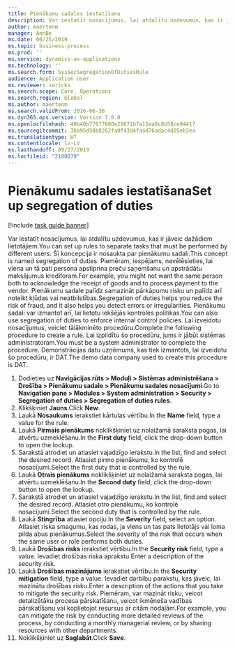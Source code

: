 ```yaml
---
title: Pienākumu sadales iestatīšana
description: Var iestatīt nosacījumus, lai atdalītu uzdevumus, kas ir jāveic dažādiem lietotājiem.
author: maertenm
manager: AnnBe
ms.date: 06/25/2019
ms.topic: business-process
ms.prod: ''
ms.service: dynamics-ax-applications
ms.technology: ''
ms.search.form: SysSecSegregationOfDutiesRule
audience: Application User
ms.reviewer: sericks
ms.search.scope: Core, Operations
ms.search.region: Global
ms.author: maertenm
ms.search.validFrom: 2016-06-30
ms.dyn365.ops.version: Version 7.0.0
ms.openlocfilehash: 40b40b77877680e28671b7a15ea8c8b58ce94417
ms.sourcegitcommit: 3ba95d50b8262fa0f43d4faad76adac4d05eb3ea
ms.translationtype: HT
ms.contentlocale: lv-LV
ms.lasthandoff: 09/27/2019
ms.locfileid: "2180879"
---
```

# <a name="set-up-segregation-of-duties"></a><span data-ttu-id="ac7f2-103">Pienākumu sadales iestatīšana</span><span class="sxs-lookup"><span data-stu-id="ac7f2-103">Set up segregation of duties</span></span>

[!include [task guide banner](../../includes/task-guide-banner.md)]

<span data-ttu-id="ac7f2-104">Var iestatīt nosacījumus, lai atdalītu uzdevumus, kas ir jāveic dažādiem lietotājiem.</span><span class="sxs-lookup"><span data-stu-id="ac7f2-104">You can set up rules to separate tasks that must be performed by different users.</span></span> <span data-ttu-id="ac7f2-105">Šī koncepcija ir nosaukta par pienākumu sadali.</span><span class="sxs-lookup"><span data-stu-id="ac7f2-105">This concept is named segregation of duties.</span></span> <span data-ttu-id="ac7f2-106">Piemēram, iespējams, nevēlēsieties, lai viena un tā pati persona apstiprina preču saņemšanu un apstrādātu maksājumus kreditoram.</span><span class="sxs-lookup"><span data-stu-id="ac7f2-106">For example, you might not want the same person both to acknowledge the receipt of goods and to process payment to the vendor.</span></span> <span data-ttu-id="ac7f2-107">Pienākumu sadale palīdz samazināt pārkāpumu risku un palīdz arī noteikt kļūdas vai neatbilstības.</span><span class="sxs-lookup"><span data-stu-id="ac7f2-107">Segregation of duties helps you reduce the risk of fraud, and it also helps you detect errors or irregularities.</span></span> <span data-ttu-id="ac7f2-108">Pienākumu sadali var izmantot arī, lai lietotu iekšējās kontroles politikas.</span><span class="sxs-lookup"><span data-stu-id="ac7f2-108">You can also use segregation of duties to enforce internal control policies.</span></span> <span data-ttu-id="ac7f2-109">Lai izveidotu nosacījumus, veiciet tālākminēto procedūru.</span><span class="sxs-lookup"><span data-stu-id="ac7f2-109">Complete the following procedure to create a rule.</span></span> <span data-ttu-id="ac7f2-110">Lai izpildītu šo procedūru, jums ir jābūt sistēmas administratoram.</span><span class="sxs-lookup"><span data-stu-id="ac7f2-110">You must be a system administrator to complete the procedure.</span></span> <span data-ttu-id="ac7f2-111">Demonstrācijas datu uzņēmums, kas tiek izmantots, lai izveidotu šo procedūru, ir DAT.</span><span class="sxs-lookup"><span data-stu-id="ac7f2-111">The demo data company used to create this procedure is DAT.</span></span> 

1. <span data-ttu-id="ac7f2-112">Dodieties uz **Navigācijas rūts > Moduļi > Sistēmas administrēšana > Drošība > Pienākumu sadale > Pienākumu sadales nosacījumi**.</span><span class="sxs-lookup"><span data-stu-id="ac7f2-112">Go to **Navigation pane > Modules > System administration > Security > Segregation of duties > Segregation of duties rules**.</span></span>
2. <span data-ttu-id="ac7f2-113">Klikšķiniet **Jauns**.</span><span class="sxs-lookup"><span data-stu-id="ac7f2-113">Click **New**.</span></span>
3. <span data-ttu-id="ac7f2-114">Laukā **Nosaukums** ierakstiet kārtulas vērtību.</span><span class="sxs-lookup"><span data-stu-id="ac7f2-114">In the **Name** field, type a value for the rule.</span></span>
4. <span data-ttu-id="ac7f2-115">Laukā **Pirmais pienākums** noklikšķiniet uz nolaižamā saraksta pogas, lai atvērtu uzmeklēšanu.</span><span class="sxs-lookup"><span data-stu-id="ac7f2-115">In the **First duty** field, click the drop-down button to open the lookup.</span></span>
5. <span data-ttu-id="ac7f2-116">Sarakstā atrodiet un atlasiet vajadzīgo ierakstu.</span><span class="sxs-lookup"><span data-stu-id="ac7f2-116">In the list, find and select the desired record.</span></span> <span data-ttu-id="ac7f2-117">Atlasiet pirmo pienākumu, ko kontrolē nosacījumi.</span><span class="sxs-lookup"><span data-stu-id="ac7f2-117">Select the first duty that is controlled by the rule.</span></span>
6. <span data-ttu-id="ac7f2-118">Laukā **Otrais pienākums** noklikšķiniet uz nolaižamā saraksta pogas, lai atvērtu uzmeklēšanu.</span><span class="sxs-lookup"><span data-stu-id="ac7f2-118">In the **Second duty** field, click the drop-down button to open the lookup.</span></span> 
7. <span data-ttu-id="ac7f2-119">Sarakstā atrodiet un atlasiet vajadzīgo ierakstu.</span><span class="sxs-lookup"><span data-stu-id="ac7f2-119">In the list, find and select the desired record.</span></span> <span data-ttu-id="ac7f2-120">Atlasiet otro pienākumu, ko kontrolē nosacījumi.</span><span class="sxs-lookup"><span data-stu-id="ac7f2-120">Select the second duty that is controlled by the rule.</span></span>
10. <span data-ttu-id="ac7f2-121">Laukā **Stingrība** atlasiet opciju.</span><span class="sxs-lookup"><span data-stu-id="ac7f2-121">In the **Severity** field, select an option.</span></span> <span data-ttu-id="ac7f2-122">Atlasiet riska smagumu, kas rodas, ja viens un tas pats lietotājs vai loma pilda abus pienākumus.</span><span class="sxs-lookup"><span data-stu-id="ac7f2-122">Select the severity of the risk that occurs when the same user or role performs both duties.</span></span>  
11. <span data-ttu-id="ac7f2-123">Laukā **Drošības risks** ierakstiet vērtību.</span><span class="sxs-lookup"><span data-stu-id="ac7f2-123">In the **Security risk** field, type a value.</span></span> <span data-ttu-id="ac7f2-124">Ievadiet drošības riska aprakstu.</span><span class="sxs-lookup"><span data-stu-id="ac7f2-124">Enter a description of the security risk.</span></span>  
12. <span data-ttu-id="ac7f2-125">Laukā **Drošības mazinājums** ierakstiet vērtību.</span><span class="sxs-lookup"><span data-stu-id="ac7f2-125">In the **Security mitigation** field, type a value.</span></span> <span data-ttu-id="ac7f2-126">Ievadiet darbību parakstu, kas jāveic, lai mazinātu drošības risku.</span><span class="sxs-lookup"><span data-stu-id="ac7f2-126">Enter a description of the actions that you take to mitigate the security risk.</span></span> <span data-ttu-id="ac7f2-127">Piemēram, var mazināt risku, veicot detalizētāku procesa pārskatīšanu, veicot ikmēneša vadības pārskatīšanu vai koplietojot resursus ar citām nodaļām.</span><span class="sxs-lookup"><span data-stu-id="ac7f2-127">For example, you can mitigate the risk by conducting more detailed reviews of the process, by conducting a monthly managerial review, or by sharing resources with other departments.</span></span>     
13. <span data-ttu-id="ac7f2-128">Noklikšķiniet uz **Saglabāt**.</span><span class="sxs-lookup"><span data-stu-id="ac7f2-128">Click **Save**.</span></span>

